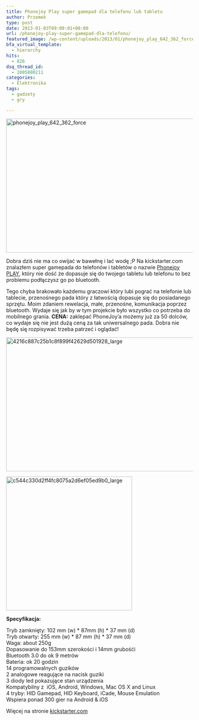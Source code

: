 ```yaml
---
title: Phonejoy Play super gamepad dla telefonu lub tabletu
author: Przemek
type: post
date: 2013-01-03T09:09:01+00:00
url: /phonejoy-play-super-gamepad-dla-telefonu/
featured_image: /wp-content/uploads/2013/01/phonejoy_play_642_362_force.jpg
bfa_virtual_template:
  - hierarchy
hits:
  - 826
dsq_thread_id:
  - 1005880211
categories:
  - Elektronika
tags:
  - gadzety
  - gry

---
```

<a href="http://techfreak.pl/phonejoy-play-super-gamepad-dla-telefonu/phonejoy_play_642_362_force/" rel="attachment wp-att-702"><img class="aligncenter size-full wp-image-702" alt="phonejoy_play_642_362_force" src="http://techfreak.pl/wp-content/uploads/2013/01/phonejoy_play_642_362_force.jpg" width="642" height="362" /></a>

Dobra dziś nie ma co owijać w bawełnę i lać wodę ;P Na kickstarter.com znalazłem super gamepada do telefonów i tabletów o nazwie <a href="http://www.kickstarter.com/projects/phonejoy/phonejoy-play-turn-your-phone-into-a-console?ref=category" target="_blank">Phonejoy PLAY</a>, który nie dość że dopasuje się do twojego tabletu lub telefonu to bez problemu podłączysz go po bluetooth.

<!--more-->

Tego chyba brakowało każdemu graczowi który lubi pograć na telefonie lub tablecie, przenośnego pada który z łatwością dopasuje się do posiadanego sprzętu. Moim zdaniem rewelacja, małe, przenośne, komunikacja poprzez bluetooth. Wydaje się jak by w tym projekcie było wszystko co potrzeba do mobilnego grania. **CENA:** zaklepać PhoneJoy&#8217;a możemy już za 50 dolców, co wydaje się nie jest dużą ceną za tak uniwersalnego pada. Dobra nie będę się rozpisywać trzeba patrzeć i oglądać!

<a href="http://techfreak.pl/phonejoy-play-super-gamepad-dla-telefonu/4216c887c25b1c8f899f42629d501928_large/" rel="attachment wp-att-710"><img class="aligncenter" alt="4216c887c25b1c8f899f42629d501928_large" src="http://techfreak.pl/wp-content/uploads/2013/01/4216c887c25b1c8f899f42629d501928_large.jpg" width="580" height="362" /></a>

<a href="http://techfreak.pl/phonejoy-play-super-gamepad-dla-telefonu/c544c330d2ff4fc8075a2d6ef05ed9b0_large/" rel="attachment wp-att-706"><img class="aligncenter" alt="c544c330d2ff4fc8075a2d6ef05ed9b0_large" src="http://techfreak.pl/wp-content/uploads/2013/01/c544c330d2ff4fc8075a2d6ef05ed9b0_large.jpg" width="340" height="362" /></a>

**Specyfikacja:**

Tryb zamknięty: 102 mm (w) \* 87mm (h) \* 37 mm (d)  
Tryb otwarty: 255 mm (w) \* 87 mm (h) \* 37 mm (d)  
Waga: about 250g  
Dopasowanie do 153mm szerokości i 14mm grubośći  
Bluetooth 3.0 do ok 9 metrów  
Bateria: ok 20 godzin  
14 programowalnych guzików  
2 analogowe reagujące na nacisk guziki  
3 diody led pokazujące stan urządzenia  
Kompatybilny z  iOS, Android, Windows, Mac OS X and Linux  
4 tryby: HID Gamepad, HID Keyboard, iCade, Mouse Emulation  
Wspiera ponad 300 gier na Android & iOS





Więcej na stronie <a href="http://www.kickstarter.com/projects/phonejoy/phonejoy-play-turn-your-phone-into-a-console?ref=category" target="_blank">kickstarter.com</a>